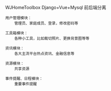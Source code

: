WJHomeToolbox
	Django+Vue+Mysql 前后端分离
	
	用户管理模块：
		管理员、家庭成员、登录，修改密码等
	
	工具箱模块：
		各种小工具，比如裁切照片、更换背景图等等
	
	资讯模块：
		各大主流平台热点资讯、金融信息等
		
	资源模块：
		共享资源
	
	事件提醒、日程模块：
		重要事件提醒

